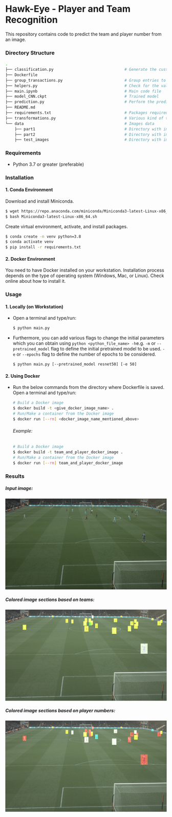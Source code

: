 # Hawk-Eye - Player and Team Recognition

This repository contains code to predict the team and player number from an image.

### Directory Structure

```sh
.
├── classification.py                               # Generate the custom dataset and apply transformations
├── Dockerfile
├── group_transactions.py                           # Group entries to select unique phone+ref transactions
├── helpers.py                                      # Check for the validity of directory and images, and split the data in training and validation set.
├── main.ipynb                                      # Main code file
├── model_CNN.ckpt                                  # Trained model
├── prediction.py                                   # Perform the prediction on a single image or directory with images or images path present in the csv file.
├── README.md
├── requirements.txt                                # Packages required
├── transformations.py                              # Various kind of transformations which can be performed on the images.
└── data                                            # Images data
    ├── part1                                       # Directory with images for training the model
    ├── part2                                       # Directory with images and csv file for predictions and shading the images
    ├── test_images                                 # Directory with images for testing the model.
```

### Requirements

- Python 3.7 or greater (preferable)

### Installation

#### 1. Conda Environment

Download and install Miniconda.

```sh
$ wget https://repo.anaconda.com/miniconda/Miniconda3-latest-Linux-x86_64.sh
$ bash Miniconda3-latest-Linux-x86_64.sh
```

Create virtual environment, activate, and install packages.

```sh
$ conda create -n venv python=3.8
$ conda activate venv
$ pip install -r requirements.txt
```

#### 2. Docker Environment

You need to have Docker installed on your workstation. Installation process depends on the type of operating system (Windows, Mac, or Linux). Check online about how to install it.

### Usage

#### 1. Locally (on Workstation)

- Open a terminal and type/run:
  ```sh
  $ python main.py
  ```
- Furthermore, you can add various flags to change the initial parameters which you can obtain using `python <python_file_name> -h`e.g. `-m` or `--pretrained_model` flag to define the initial pretrained model to be used. `-e` or `--epochs` flag to define the number of epochs to be considered.

  ```sh
  $ python main.py [--pretrained_model resnet50] [-e 50]
  ```

#### 2. Using Docker

- Run the below commands from the directory where Dockerfile is saved.
  Open a terminal and type/run:

  ```sh
  # Build a Docker image
  $ docker build -t <give_docker_image_name> .
  # Run/Make a container from the Docker image
  $ docker run [--rm] <docker_image_name_mentioned_above>
  ```

  ###### Example:

  ```sh
  # Build a Docker image
  $ docker build -t team_and_player_docker_image .
  # Run/Make a container from the Docker image
  $ docker run [--rm] team_and_player_docker_image
  ```

### Results
##### Input image:
![Input Image](images_for_readme/19.jpg)

##### Colored image sections based on teams:
![Input Image](images_for_readme/19_team.jpg)

##### Colored image sections based on player numbers:
![Input Image](images_for_readme/19_player_no.jpg)
